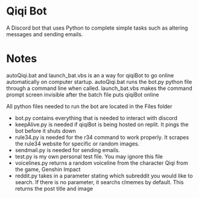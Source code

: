 # Qiqi Bot
A Discord bot that uses Python to complete simple tasks such as altering messages and sending emails.

# Notes

autoQiqi.bat and launch_bat.vbs is an a way for qiqiBot to go online automatically on computer startup.
autoQiqi.bat runs the bot.py python file through a command line when called.
launch_bat.vbs makes the command prompt screen invisible after the batch file puts qiqiBot online

All python files needed to run the bot are located in the Files folder
- bot.py contains everything that is needed to interact with discord
- keepAlive.py is needed if qiqiBot is being hosted on replit. It pings the bot before it shuts down
- rule34.py is needed for the r34 command to work properly. It scrapes the rule34 website for specific or random images.
- sendmail.py is needed for sending emails.
- test.py is my own personal test file. You may ignore this file
- voicelines.py returns a random voiceline from the character Qiqi from the game, Genshin Impact
- reddit.py takes in a parameter stating which subreddit you would like to search. If there is no parameter, it searchs r/memes by default. This returns the post title and image
